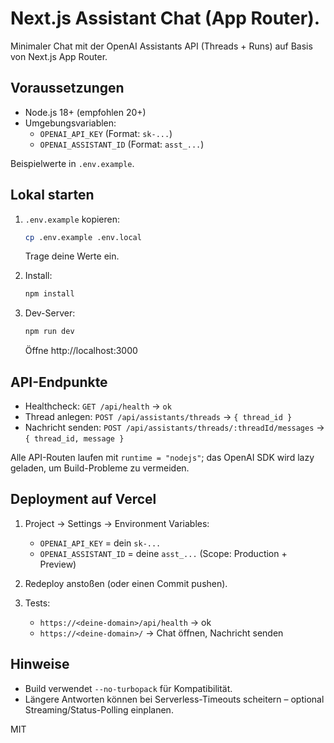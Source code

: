 # Next.js Assistant Chat (App Router).

Minimaler Chat mit der OpenAI Assistants API (Threads + Runs) auf Basis von Next.js App Router.

## Voraussetzungen

- Node.js 18+ (empfohlen 20+)
- Umgebungsvariablen:
  - `OPENAI_API_KEY` (Format: `sk-...`)
  - `OPENAI_ASSISTANT_ID` (Format: `asst_...`)

Beispielwerte in `.env.example`.

## Lokal starten

1. `.env.example` kopieren:
   ```bash
   cp .env.example .env.local
   ```
   Trage deine Werte ein.

2. Install:
   ```bash
   npm install
   ```

3. Dev-Server:
   ```bash
   npm run dev
   ```
   Öffne http://localhost:3000

## API-Endpunkte

- Healthcheck: `GET /api/health` → `ok`
- Thread anlegen: `POST /api/assistants/threads` → `{ thread_id }`
- Nachricht senden: `POST /api/assistants/threads/:threadId/messages` → `{ thread_id, message }`

Alle API-Routen laufen mit `runtime = "nodejs"`; das OpenAI SDK wird lazy geladen, um Build-Probleme zu vermeiden.

## Deployment auf Vercel

1. Project → Settings → Environment Variables:
   - `OPENAI_API_KEY` = dein `sk-...`
   - `OPENAI_ASSISTANT_ID` = deine `asst_...`
   (Scope: Production + Preview)

2. Redeploy anstoßen (oder einen Commit pushen).

3. Tests:
   - `https://<deine-domain>/api/health` → ok
   - `https://<deine-domain>/` → Chat öffnen, Nachricht senden

## Hinweise

- Build verwendet `--no-turbopack` für Kompatibilität.
- Längere Antworten können bei Serverless-Timeouts scheitern – optional Streaming/Status-Polling einplanen.

MIT
